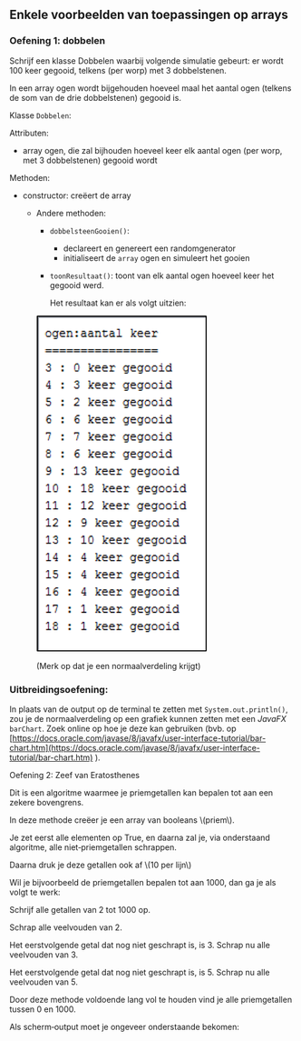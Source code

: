 ## Enkele voorbeelden van toepassingen op arrays

### Oefening 1: dobbelen

Schrijf een klasse Dobbelen waarbij volgende simulatie gebeurt: er wordt 100 keer gegooid, telkens \(per worp\) met 3 dobbelstenen.

In een array ogen wordt bijgehouden hoeveel maal het aantal ogen \(telkens de som van de drie dobbelstenen\) gegooid is.

Klasse `Dobbelen`:

Attributen:

* array ogen, die zal bijhouden hoeveel keer elk aantal ogen \(per worp, met 3 dobbelstenen\) gegooid wordt

Methoden:

* constructor: creëert de array
  * Andere methoden:

    * `dobbelsteenGooien()`:
      * declareert en genereert een randomgenerator
      * initialiseert de `array` ogen en simuleert het gooien
    * `toonResultaat()`: toont van elk aantal ogen hoeveel keer het gegooid werd.

      Het resultaat kan er als volgt uitzien:

    ![](/assets/nv2.png)

    \(Merk op dat je een normaalverdeling krijgt\)

### Uitbreidingsoefening: 

In plaats van de output op de terminal te zetten met `System.out.println()`, zou je de normaalverdeling op een grafiek kunnen zetten met een _JavaFX_ `barChart`. Zoek online op hoe je deze kan gebruiken \(bvb. op [https://docs.oracle.com/javase/8/javafx/user-interface-tutorial/bar-chart.htm](https://docs.oracle.com/javase/8/javafx/user-interface-tutorial/bar-chart.htm) \).

Oefening 2: Zeef van Eratosthenes

Dit is een algoritme waarmee je priemgetallen kan bepalen tot aan een zekere bovengrens.



In deze methode creëer je een array van booleans \\(priem\\). 

Je zet eerst alle elementen op True, en daarna zal je, via onderstaand algoritme, alle niet‐priemgetallen schrappen. 

Daarna druk je deze getallen ook af \\(10 per lijn\\)



Wil je bijvoorbeeld de priemgetallen bepalen tot aan 1000, dan ga je als volgt te werk:

Schrijf alle getallen van 2 tot 1000 op.

Schrap alle veelvouden van 2.

Het eerstvolgende getal dat nog niet geschrapt is, is 3. Schrap nu alle veelvouden van 3.

Het eerstvolgende getal dat nog niet geschrapt is, is 5. Schrap nu alle veelvouden van 5.

Door deze methode voldoende lang vol te houden vind je alle priemgetallen tussen 0 en 1000.

Als scherm‐output moet je ongeveer onderstaande bekomen:



